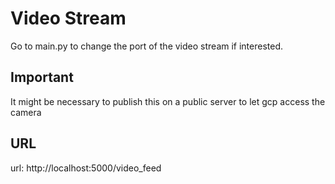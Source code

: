 # Video Stream

Go to main.py to change the port of the video stream if interested.

## Important

It might be necessary to publish this on a public server to let gcp access the camera

## URL

url: http://localhost:5000/video_feed